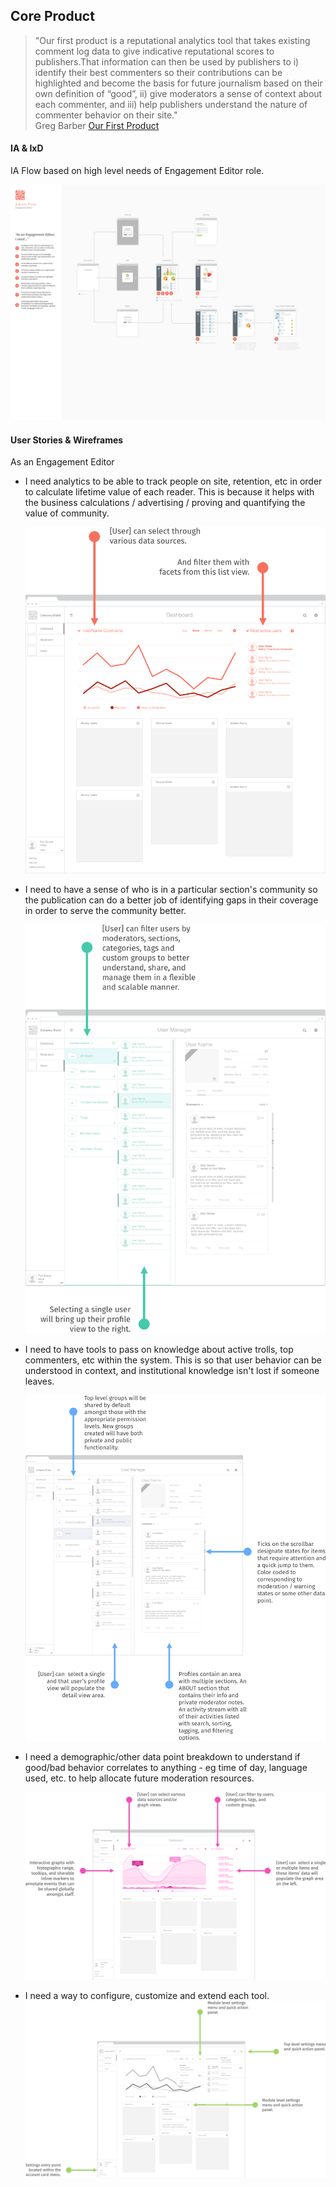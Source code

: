 ## Core Product
> "Our first product is a reputational analytics tool that takes existing comment log data to give indicative reputational scores to publishers.That information can then be used by publishers to i) identify their best commenters so their contributions can be highlighted and become the basis for future journalism based on their own definition of “good”, ii) give moderators a sense of context about each commenter, and iii) help publishers understand the nature of commenter behavior on their site."   
>Greg Barber [Our First Product](https://coralproject.net/first-product/)   

#### IA & IxD
IA Flow based on high level needs of Engagement Editor role.    

![IA Flow - Engagement Editor](img/process/ia-draft-1.0.1-small.png)

#### User Stories & Wireframes
As an Engagement Editor
-  I need analytics to be able to track people on site, retention, etc in order to calculate lifetime value of each reader. This is because it helps with the business calculations / advertising / proving and quantifying the value of community.

    ![User Story 1](img/process/1.2.0/us-1-figure.png)

-  I need to have a sense of who is in a particular section's community so the publication can do a better job of identifying gaps in their coverage in order to serve the community better.

    ![User Story 2](img/process/1.2.0/us-2-figure.png)

-  I need to have tools to pass on knowledge about active trolls, top commenters, etc within the system. This is so that user behavior can be understood in context, and institutional knowledge isn't lost if someone leaves.

    ![User Story 3](img/process/1.2.0/us-3-figure.png)

-  I need a demographic/other data point breakdown to understand if good/bad behavior correlates to anything - eg time of day, language used, etc. to help allocate future moderation resources.

    ![User Story 4](img/process/1.2.0/us-4-figure.png)

-  I need a way to configure, customize and extend each tool.    
    ![User Story 5](img/process/1.2.0/us-5-figure.png)
